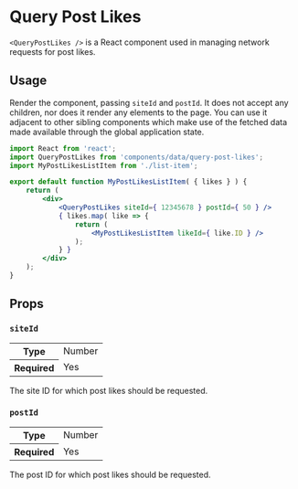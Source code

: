 # Query Post Likes

`<QueryPostLikes />` is a React component used in managing network requests for post likes.

## Usage

Render the component, passing `siteId` and `postId`. It does not accept any children, nor does it render any elements to the page. You can use it adjacent to other sibling components which make use of the fetched data made available through the global application state.

```jsx
import React from 'react';
import QueryPostLikes from 'components/data/query-post-likes';
import MyPostLikesListItem from './list-item';

export default function MyPostLikesListItem( { likes } ) {
	return (
		<div>
			<QueryPostLikes siteId={ 12345678 } postId={ 50 } />
			{ likes.map( like => {
				return (
					<MyPostLikesListItem likeId={ like.ID } />
				);
			} }
		</div>
	);
}
```

## Props

### `siteId`

<table>
	<tr><th>Type</th><td>Number</td></tr>
	<tr><th>Required</th><td>Yes</td></tr>
</table>

The site ID for which post likes should be requested.

### `postId`

<table>
	<tr><th>Type</th><td>Number</td></tr>
	<tr><th>Required</th><td>Yes</td></tr>
</table>

The post ID for which post likes should be requested.
